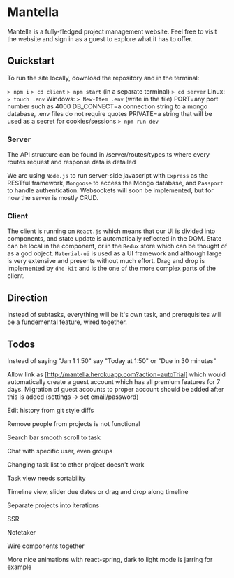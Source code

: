 # Mantella

Mantella is a fully-fledged project management website. Feel free to visit the website and sign in as a guest to explore what it has to offer.

## Quickstart

To run the site locally, download the repository and in the terminal:

`> npm i`
`> cd client`
`> npm start`
(in a separate terminal)
`> cd server`
Linux: `> touch .env`
Windows: `> New-Item .env`
(write in the file)
PORT=any port number such as 4000
DB_CONNECT=a connection string to a mongo database, .env files do not require quotes
PRIVATE=a string that will be used as a secret for cookies/sessions
`> npm run dev`

### Server

The API structure can be found in /server/routes/types.ts where every routes request and response data is detailed

We are using `Node.js` to run server-side javascript with `Express` as the RESTful framework, `Mongoose` to access the Mongo database, and `Passport` to handle authentication. Websockets will soon be implemented, but for now the server is mostly CRUD.

### Client

The client is running on `React.js` which means that our UI is divided into components, and state update is automatically reflected in the DOM. State can be local in the component, or in the `Redux` store which can be thought of as a god object. `Material-ui` is used as a UI framework and although large is very extensive and presents without much effort. Drag and drop is implemented by `dnd-kit` and is the one of the more complex parts of the client.

## Direction

Instead of subtasks, everything will be it's own task, and prerequisites will be a fundemental feature, wired together.

## Todos

Instead of saying "Jan 1 1:50" say "Today at 1:50" or "Due in 30 minutes"

Allow link as [http://mantella.herokuapp.com?action=autoTrial] which would automatically create a guest account which has all premium features for 7 days. Migration of guest accounts to proper account should be added after this is added (settings -> set email/password)

Edit history from git style diffs

Remove people from projects is not functional

Search bar smooth scroll to task

Chat with specific user, even groups

Changing task list to other project doesn't work

Task view needs sortability

Timeline view, slider due dates or drag and drop along timeline

Separate projects into iterations

SSR

Notetaker

Wire components together

More nice animations with react-spring, dark to light mode is jarring for example
